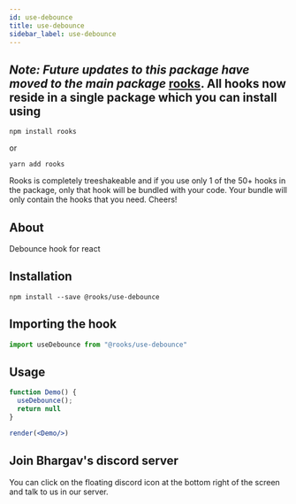 ```yaml
---
id: use-debounce
title: use-debounce
sidebar_label: use-debounce
---
```


## *Note: Future updates to this package have moved to the main package* [rooks](https://npmjs.com/package/rooks). All hooks now reside in a single package which you can install using

    npm install rooks

or

    yarn add rooks

Rooks is completely treeshakeable and if you use only 1 of the 50+ hooks in the package, only that hook will be bundled with your code. Your bundle will only contain the hooks that you need. Cheers!

   

## About

Debounce hook for react

## Installation

    npm install --save @rooks/use-debounce

## Importing the hook

```javascript
import useDebounce from "@rooks/use-debounce"
```

## Usage

```jsx
function Demo() {
  useDebounce();
  return null
}

render(<Demo/>)
```


## Join Bhargav's discord server
You can click on the floating discord icon at the bottom right of the screen and talk to us in our server.

    
